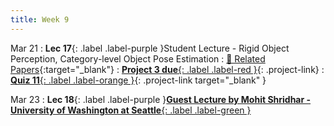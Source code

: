 ```yaml
---
title: Week 9
---
```


Mar 21
: **Lec 17**{: .label .label-purple }Student Lecture - Rigid Object Perception, Category-level Object Pose Estimation
  : [📃 Related Papers](/CSCI5980-Spr23-DeepRob/papers/){:target="_blank"}
: [**Project 3 due**{: .label .label-red }](/CSCI5980-Spr23-DeepRob/projects/project3){: .project-link} 
: [**Quiz 11**{: .label .label-orange }](https://www.gradescope.com/courses/481744){: .project-link target="_blank" }

  <!-- : [Solution](#) -->

Mar 23
: **Lec 18**{: .label .label-purple }[**Guest Lecture by Mohit Shridhar - University of Washington at Seattle**{: .label .label-green }](https://mohitshridhar.com/)

  
  <!-- : [📃 Related Papers](/papers/#recurrent-networks-and-object-tracking){:target="_blank"} -->
  
<!-- Mar 10
: **Dis 9**{: .label .label-blue }[Paper discussion: Object Perception](#)
 -->